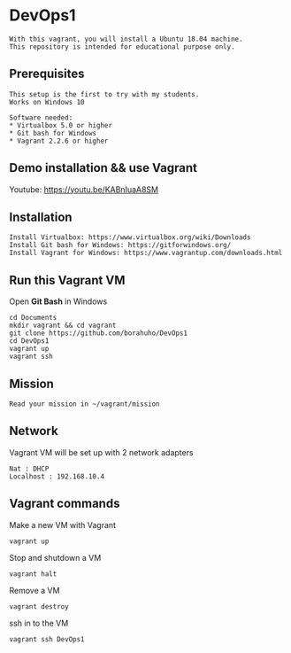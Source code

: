 # DevOps1
```
With this vagrant, you will install a Ubuntu 18.04 machine.
This repository is intended for educational purpose only.
```

## Prerequisites
```
This setup is the first to try with my students.
Works on Windows 10

Software needed:
* Virtualbox 5.0 or higher
* Git bash for Windows
* Vagrant 2.2.6 or higher
```

## Demo installation && use Vagrant

Youtube: https://youtu.be/KABnIuaA8SM


## Installation
```
Install Virtualbox: https://www.virtualbox.org/wiki/Downloads
Install Git bash for Windows: https://gitforwindows.org/
Install Vagrant for Windows: https://www.vagrantup.com/downloads.html
```
## Run this Vagrant VM
Open **Git Bash** in Windows
```
cd Documents
mkdir vagrant && cd vagrant
git clone https://github.com/borahuho/DevOps1
cd DevOps1
vagrant up
vagrant ssh
```
## Mission
```
Read your mission in ~/vagrant/mission
```
## Network
Vagrant VM will be set up with 2 network adapters
```
Nat : DHCP
Localhost : 192.168.10.4
```
## Vagrant commands
Make a new VM with Vagrant
```
vagrant up
```
Stop and shutdown a VM
```
vagrant halt
```
Remove a VM
```
vagrant destroy
```
ssh in to the VM
```
vagrant ssh DevOps1
```

